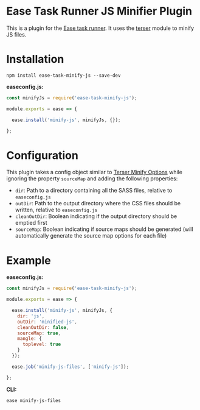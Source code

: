 # Ease Task Runner JS Minifier Plugin

This is a plugin for the [Ease task runner](https://github.com/chisel/ease). It uses the [terser](https://www.npmjs.com/package/terser) module to minify JS files.

# Installation

```
npm install ease-task-minify-js --save-dev
```

**easeconfig.js:**
```js
const minifyJs = require('ease-task-minify-js');

module.exports = ease => {

  ease.install('minify-js', minifyJs, {});

};
```

# Configuration

This plugin takes a config object similar to [Terser Minify Options](https://www.npmjs.com/package/terser#minify-options) while ignoring the property `sourceMap` and adding the following properties:
  - `dir`: Path to a directory containing all the SASS files, relative to `easeconfig.js`
  - `outDir`: Path to the output directory where the CSS files should be written, relative to `easeconfig.js`
  - `cleanOutDir`: Boolean indicating if the output directory should be emptied first
  - `sourceMap`: Boolean indicating if source maps should be generated (will automatically generate the source map options for each file)

# Example

**easeconfig.js:**
```js
const minifyJs = require('ease-task-minify-js');

module.exports = ease => {

  ease.install('minify-js', minifyJs, {
    dir: 'js',
    outDir: 'minified-js',
    cleanOutDir: false,
    sourceMap: true,
    mangle: {
      toplevel: true
    }
  });

  ease.job('minify-js-files', ['minify-js']);

};
```

**CLI:**
```
ease minify-js-files
```
